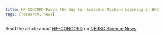 ```yaml
---
title: HP-CONCORD Paves the Way for Scalable Machine Learning in HPC
tags: [research, news]
---
```


Read the article about [HP-CONCORD](http://proceedings.mlr.press/v84/koanantakool18a.html) on [NERSC Science News](https://www.nersc.gov/news-publications/nersc-news/science-news/2018/hp-concord-paves-the-way-for-scalable-machine-learning-in-hpc/)
